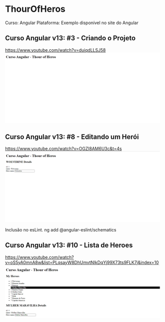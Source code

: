 # ThourOfHeros
Curso: Angular  Plataforma: Exemplo disponível no site do Angular

## Curso Angular v13: #3 - Criando o Projeto
https://www.youtube.com/watch?v=duiqdLLSJ58
![aula-03](https://github.com/agsilvamhm/ThourOfHeros/blob/main/thourofheros/src/assets/images-projeto/Aula-03.PNG)

## Curso Angular v13: #8 - Editando um Herói
https://www.youtube.com/watch?v=OGZI8AM6U3c&t=4s
![aula-08](https://github.com/agsilvamhm/ThourOfHeros/blob/main/thourofheros/src/assets/images-projeto/Aula-08.PNG)

Inclusão no esLint.
ng add @angular-eslint/schematics

## Curso Angular v13: #10 - Lista de Heroes
https://www.youtube.com/watch?v=oS5yA0mnA8w&list=PLqsayW8DhUmvtNlkDqYj99X73ts9FLK7j&index=10
![aula-10](https://github.com/agsilvamhm/ThourOfHeros/blob/main/thourofheros/src/assets/images-projeto/Aula-10.PNG)
